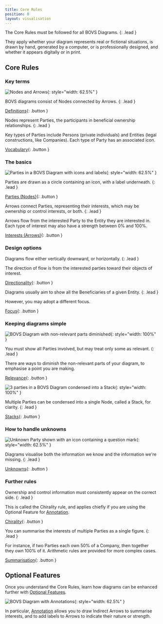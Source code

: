 ```yaml
---
title: Core Rules
position: 0
layout: visualisation
---
```


The Core Rules must be followed for all BOVS Diagrams.
{: .lead }

They apply whether your diagram represents real or fictional situations, is drawn by hand, generated by a computer, or is professionally designed, and whether it appears digitally or in print.


## Core Rules

### Key terms

![Nodes and Arrows](/visualisation/diagrams/bovs-core-definitions.png){: style="width: 62.5%" }

BOVS diagrams consist of Nodes connected by Arrows.
{: .lead }

[Definitions](/visualisation/core/definitions){: .button }

Nodes represent Parties, the participants in beneficial ownership relationships.
{: .lead }

Key types of Parties include Persons (private individuals) and Entities (legal constructions, like Companies). Each type of Party has an associated icon.

[Vocabulary](/visualisation/core/vocabulary){: .button }

### The basics

![Parties in a BOVS Diagram with icons and labels](/visualisation/diagrams/bovs-core-parties.png){: style="width: 62.5%" }

Parties are drawn as a circle containing an icon, with a label underneath.
{: .lead }

[Parties (Nodes)](/visualisation/core/parties-nodes){: .button }

Arrows connect Parties, representing their interests, which may be ownership or control interests, or both.
{: .lead }

Arrows flow from the interested Party to the Entity they are interested in. Each type of interest may also have a strength between 0% and 100%.

[Interests (Arrows)](/visualisation/core/interests-arrows){: .button }

### Design options

Diagrams flow either vertically downward, or horizontally.
{: .lead }

The direction of flow is from the interested parties toward their objects of interest.

[Directionality](/visualisation/core/directionality){: .button }

Diagrams usually aim to show all the Beneficiaries of a given Entity.
{: .lead }

However, you may adopt a different focus.

[Focus](/visualisation/core/focus-depth){: .button }

### Keeping diagrams simple

![BOVS Diagram with non-relevant parts diminished](/visualisation/diagrams/bovs-core-relevance.png){: style="width: 100%" }

You must show all Parties involved, but may treat only some as relevant.
{: .lead }

There are ways to diminish the non-relevant parts of your diagram, to emphasise a point you are making.

[Relevance](/visualisation/core/relevance){: .button }

![3 parties in a BOVS Diagram condensed into a Stack](/visualisation/diagrams/bovs-core-stacks.png){: style="width: 100%" }

Multiple Parties can be condensed into a single Node, called a Stack, for clarity.
{: .lead }

[Stacks](/visualisation/core/stacks){: .button }

### How to handle unknowns

![Unknown Party shown with an icon containing a question mark](/visualisation/diagrams/bovs-core-unknowns.png){: style="width: 62.5%" }

Diagrams visualise both the information we know and the information we're missing.
{: .lead }

[Unknowns](/visualisation/core/unknowns){: .button }

### Further rules

Ownership and control information must consistently appear on the correct side.
{: .lead }

This is called the Chirality rule, and applies chiefly if you are using the Optional Feature for [Annotation](/visualisation/optional/annotation).

[Chirality](/visualisation/core/chirality){: .button }

You can summarise the interests of multiple Parties as a single figure.
{: .lead }

For instance, if two Parties each own 50% of a Company, then together they own 100% of it. Arithmetic rules are provided for more complex cases.

[Summarisation](/visualisation/core/summarisation){: .button }


## Optional Features

Once you understand the Core Rules, learn how diagrams can be enhanced further with [Optional Features](/visualisation/optional).

![BOVS Diagram with Annotations](/visualisation/diagrams/bovs-optional-annotation.png){: style="width: 62.5%" }

In particular, [Annotation](/visualisation/optional/annotation) allows you to draw Indirect Arrows to summarise interests, and to add labels to Arrows to indicate their nature or strength.

